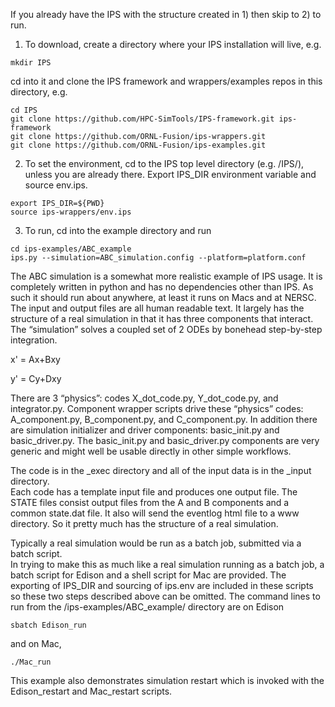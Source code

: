 If you already have the IPS with the structure created in 1) then skip to 2) to run.

1) To download, create a directory where your IPS installation will live, e.g.
```
mkdir IPS
```
cd into it and clone the IPS framework and wrappers/examples repos in this directory, e.g.

```
cd IPS
git clone https://github.com/HPC-SimTools/IPS-framework.git ips-framework
git clone https://github.com/ORNL-Fusion/ips-wrappers.git
git clone https://github.com/ORNL-Fusion/ips-examples.git
```

2) To set the environment, cd to the IPS top level directory (e.g. /IPS/), unless you are 
already there.  Export IPS_DIR environment variable and source env.ips.
```
export IPS_DIR=${PWD}
source ips-wrappers/env.ips
```

3) To run, cd into the example directory and run
```
cd ips-examples/ABC_example
ips.py --simulation=ABC_simulation.config --platform=platform.conf
```
The ABC simulation is a somewhat more realistic example of IPS usage.  It is completely 
written in python and has no dependencies other than IPS.  As such it should run about 
anywhere, at least it runs on Macs and at NERSC.  The input and output files are all 
human readable text.  It largely has the structure of a real simulation in that it 
has three components that interact. The “simulation” solves a coupled set of 2 ODEs by 
bonehead step-by-step integration.
 
x' = Ax+Bxy

y' = Cy+Dxy

There are 3 “physics”:  codes X_dot_code.py, Y_dot_code.py, and integrator.py.    Component
wrapper scripts drive these “physics” codes:  A_component.py, B_component.py, and 
C_component.py.  In addition there are simulation initializer and driver components: 
basic_init.py and basic_driver.py.  The basic_init.py and basic_driver.py components are 
very generic and might well be usable directly in other simple workflows.

The code is in the _exec directory and all of the input data is in the  _input directory.  
Each code has a template input file and produces one output file.  The STATE files consist
output files from the A and B components and a common state.dat file.  It also will send 
the eventlog html file to a www directory.  So it pretty much has the structure of a real 
simulation.

Typically a real simulation would be run as a batch job, submitted via a batch script.  
In trying to make this as much like a real simulation running as a batch job, a batch 
script for Edison and a shell script for Mac are provided.  The exporting of IPS_DIR and 
sourcing of ips.env are included in these scripts so these two steps described above can 
be omitted.  The command lines to run from the /ips-examples/ABC_example/ directory are 
on Edison
```
sbatch Edison_run
```
and on Mac,
```
./Mac_run 
```
This example also demonstrates simulation restart which is invoked with the Edison_restart
and Mac_restart scripts.


